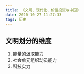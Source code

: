 ```yaml
---
title: 《文明、现代化、价值投资与中国》
date: 2020-10-27 11:27:33
tags: 历史
---
```


## 文明划分的维度
1. 能量的汲取能力
2. 社会单元组织动员能力
3. 科技实力
